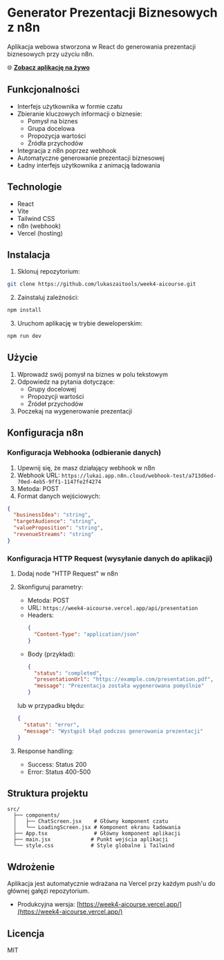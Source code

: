 # Generator Prezentacji Biznesowych z n8n

Aplikacja webowa stworzona w React do generowania prezentacji biznesowych przy użyciu n8n.

🌐 **[Zobacz aplikację na żywo](https://week4-aicourse.vercel.app/)**

## Funkcjonalności

- Interfejs użytkownika w formie czatu
- Zbieranie kluczowych informacji o biznesie:
  - Pomysł na biznes
  - Grupa docelowa
  - Propozycja wartości
  - Źródła przychodów
- Integracja z n8n poprzez webhook
- Automatyczne generowanie prezentacji biznesowej
- Ładny interfejs użytkownika z animacją ładowania

## Technologie

- React
- Vite
- Tailwind CSS
- n8n (webhook)
- Vercel (hosting)

## Instalacja

1. Sklonuj repozytorium:
```bash
git clone https://github.com/lukaszaitools/week4-aicourse.git
```

2. Zainstaluj zależności:
```bash
npm install
```

3. Uruchom aplikację w trybie deweloperskim:
```bash
npm run dev
```

## Użycie

1. Wprowadź swój pomysł na biznes w polu tekstowym
2. Odpowiedz na pytania dotyczące:
   - Grupy docelowej
   - Propozycji wartości
   - Źródeł przychodów
3. Poczekaj na wygenerowanie prezentacji

## Konfiguracja n8n

### Konfiguracja Webhooka (odbieranie danych)

1. Upewnij się, że masz działający webhook w n8n
2. Webhook URL: `https://lukai.app.n8n.cloud/webhook-test/a713d6ed-70ed-4eb5-9ff1-1147fe2f4274`
3. Metoda: POST
4. Format danych wejściowych:
```json
{
  "businessIdea": "string",
  "targetAudience": "string",
  "valueProposition": "string",
  "revenueStreams": "string"
}
```

### Konfiguracja HTTP Request (wysyłanie danych do aplikacji)

1. Dodaj node "HTTP Request" w n8n
2. Skonfiguruj parametry:
   - Metoda: POST
   - URL: `https://week4-aicourse.vercel.app/api/presentation`
   - Headers:
     ```json
     {
       "Content-Type": "application/json"
     }
     ```
   - Body (przykład):
     ```json
     {
       "status": "completed",
       "presentationUrl": "https://example.com/presentation.pdf",
       "message": "Prezentacja została wygenerowana pomyślnie"
     }
     ```
   lub w przypadku błędu:
     ```json
     {
       "status": "error",
       "message": "Wystąpił błąd podczas generowania prezentacji"
     }
     ```

3. Response handling:
   - Success: Status 200
   - Error: Status 400-500

## Struktura projektu

```
src/
  ├── components/
  │   ├── ChatScreen.jsx    # Główny komponent czatu
  │   └── LoadingScreen.jsx # Komponent ekranu ładowania
  ├── App.tsx               # Główny komponent aplikacji
  ├── main.jsx             # Punkt wejścia aplikacji
  └── style.css            # Style globalne i Tailwind
```

## Wdrożenie

Aplikacja jest automatycznie wdrażana na Vercel przy każdym push'u do głównej gałęzi repozytorium.
- Produkcyjna wersja: [https://week4-aicourse.vercel.app/](https://week4-aicourse.vercel.app/)

## Licencja

MIT 